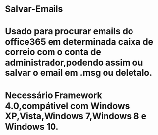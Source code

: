 # Salvar-Emails
# Usado para  procurar emails do office365 em determinada caixa de correio com o conta de administrador,podendo assim ou salvar o email em .msg ou deletalo.
# Necessário Framework 4.0,compátivel com Windows XP,Vista,Windows 7,Windows 8 e Windows 10.
